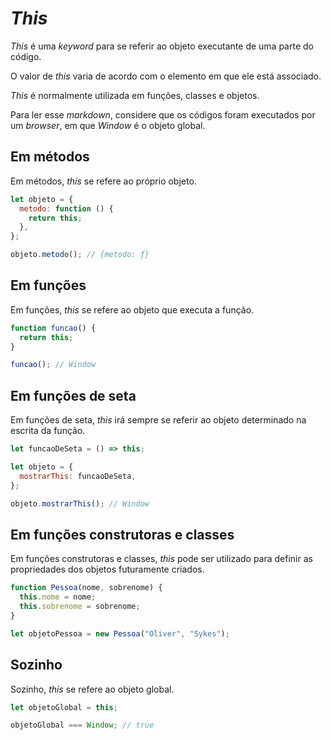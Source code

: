 # _This_

_This_ é uma _keyword_ para se referir ao objeto executante de uma parte do código.

O valor de _this_ varia de acordo com o elemento em que ele está associado.

_This_ é normalmente utilizada em funções, classes e objetos.

Para ler esse _markdown_, considere que os códigos foram executados por um _browser_, em que _Window_ é o objeto global.

## Em métodos

Em métodos, _this_ se refere ao próprio objeto.

```javascript
let objeto = {
  metodo: function () {
    return this;
  },
};

objeto.metodo(); // {metodo: ƒ}
```

## Em funções

Em funções, _this_ se refere ao objeto que executa a função.

```javascript
function funcao() {
  return this;
}

funcao(); // Window
```

## Em funções de seta

Em funções de seta, _this_ irá sempre se referir ao objeto determinado na escrita da função.

```javascript
let funcaoDeSeta = () => this;

let objeto = {
  mostrarThis: funcaoDeSeta,
};

objeto.mostrarThis(); // Window
```

## Em funções construtoras e classes

Em funções construtoras e classes, _this_ pode ser utilizado para definir as propriedades dos objetos futuramente criados.

```javascript
function Pessoa(nome, sobrenome) {
  this.nome = nome;
  this.sobrenome = sobrenome;
}

let objetoPessoa = new Pessoa("Oliver", "Sykes");
```

## Sozinho

Sozinho, _this_ se refere ao objeto global.

```javascript
let objetoGlobal = this;

objetoGlobal === Window; // true
```
